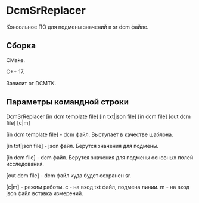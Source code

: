 # DcmSrReplacer
Консольное ПО для подмены значений в sr dcm файле.

## Сборка
CMake.

C++ 17.

Зависит от DCMTK.

## Параметры командной строки
DcmSrReplacer [in dcm template file] [in txt|json file] [in dcm file] [out dcm file] [c|m]

[in dcm template file] - dcm файл. Выступает в качестве шаблона.

[in txt|json file] - json файл. Берутся значения для подмены.

[in dcm file] - dcm файл. Берутся значения для подмены основных полей исследования.

[out dcm file] - dcm файл куда будет сохранен sr.

[c|m] - режим работы. с - на вход txt файл, подмена линии. m - на вход json файл вставка измерений.
